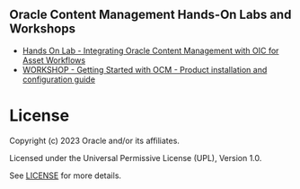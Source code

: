 ## Oracle Content Management Hands-On Labs and Workshops


- [Hands On Lab - Integrating Oracle Content Management with OIC for Asset Workflows](OCM_Getting_Started_Workshop_2023.pdf)
- [WORKSHOP - Getting Started with OCM - Product installation and configuration guide](LAB_Setup_OIC_with_OCM_2023.pdf)




# License
 
Copyright (c) 2023 Oracle and/or its affiliates.
 
Licensed under the Universal Permissive License (UPL), Version 1.0.
 
See [LICENSE](https://github.com/oracle-devrel/technology-engineering/blob/main/LICENSE) for more details.